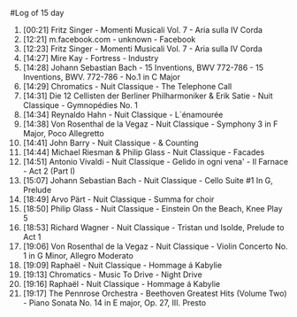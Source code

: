 #Log of 15 day

1. [00:21] Fritz Singer - Momenti Musicali Vol. 7 - Aria sulla IV Corda
1. [12:21] m.facebook.com - unknown - Facebook
1. [12:23] Fritz Singer - Momenti Musicali Vol. 7 - Aria sulla IV Corda
1. [14:27] Mire Kay - Fortress - Industry
1. [14:28] Johann Sebastian Bach - 15 Inventions, BWV 772-786 - 15 Inventions, BWV. 772-786 - No.1 in C Major
1. [14:29] Chromatics - Nuit Classique - The Telephone Call
1. [14:31] Die 12 Cellisten der Berliner Philharmoniker & Erik Satie - Nuit Classique - Gymnopédies No. 1
1. [14:34] Reynaldo Hahn - Nuit Classique - L´énamourée
1. [14:38] Von Rosenthal de la Vegaz - Nuit Classique - Symphony 3 in F Major, Poco Allegretto
1. [14:41] John Barry - Nuit Classique - & Counting
1. [14:44] Michael Riesman & Philip Glass - Nuit Classique - Facades
1. [14:51] Antonio Vivaldi - Nuit Classique - Gelido in ogni vena' - Il Farnace - Act 2 (Part I)
1. [15:07] Johann Sebastian Bach - Nuit Classique - Cello Suite #1 In G, Prelude
1. [18:49] Arvo Pärt - Nuit Classique - Summa for choir
1. [18:50] Philip Glass - Nuit Classique - Einstein On the Beach, Knee Play 5
1. [18:53] Richard Wagner - Nuit Classique - Tristan und Isolde, Prelude to Act 1
1. [19:06] Von Rosenthal de la Vegaz - Nuit Classique - Violin Concerto No. 1 in G Minor, Allegro Moderato
1. [19:09] Raphaël - Nuit Classique - Hommage á Kabylie
1. [19:13] Chromatics - Music To Drive - Night Drive
1. [19:16] Raphaël - Nuit Classique - Hommage á Kabylie
1. [19:17] The Pennrose Orchestra - Beethoven Greatest Hits (Volume Two) - Piano Sonata No. 14 in E major, Op. 27, III. Presto
